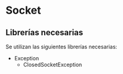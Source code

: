 # Socket

## Librerías necesarias

Se utilizan las siguientes librerías necesarias:

* Exception
    * ClosedSocketException